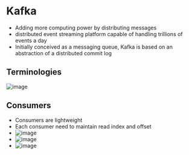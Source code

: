 # Kafka
- Adding more computing power by distributing messages
- distributed event streaming platform capable of handling trillions of events a day
- Initially conceived as a messaging queue, Kafka is based on an abstraction of a distributed commit log

## Terminologies
![image](https://user-images.githubusercontent.com/15718435/153756034-1e05e0ef-be4d-41b9-be10-8168e2e5840e.png)

## Consumers
- Consumers are lightweight
- Each consumer need to maintain read index and offset
- ![image](https://user-images.githubusercontent.com/15718435/153756107-97a97f40-04e4-4e93-bad4-d09b5e021d61.png)
- ![image](https://user-images.githubusercontent.com/15718435/153756131-2e88e4e2-d8fa-4547-b564-de58dfced34d.png)
- ![image](https://user-images.githubusercontent.com/15718435/153756189-17be31b6-2f07-4b6f-80b4-ec6564ab9093.png)



